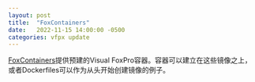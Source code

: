 ```yaml
---
layout: post
title:  "FoxContainers"
date:   2022-11-15 14:00:00 -0500
categories: vfpx update
---
```


[FoxContainers](https://github.com/JoelLeach/FoxContainers)提供预建的Visual FoxPro容器。容器可以建立在这些镜像之上，或者Dockerfiles可以作为从头开始创建镜像的例子。
